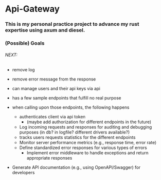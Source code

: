 # Api-Gateway

### This is my personal practice project to advance my rust expertise using axum and diesel.

### (Possible) Goals
###### NEXT:
- remove log
- remove error message from the response

-   can manage users and their api keys via api
-   has a few sample endpoints that fulfill no real purpose
-   when calling upon those endpoints, the following happens
    -   authenticates client via api token
        -   (maybe add authorization for different endpoints in the future)
    -   Log incoming requests and responses for auditing and debugging purposes (in db? in logfile? different drivers available?)
    -   tracks users requests statistics for the different endpoints
    -   Monitor server performance metrics (e.g., response time, error rate)
    -   Define standardized error responses for various types of errors
        -   Implement error middleware to handle exceptions and return appropriate responses
-   Generate API documentation (e.g., using OpenAPI/Swagger) for developers
